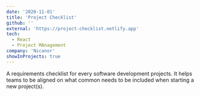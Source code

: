 ```yaml
---
date: '2020-11-01'
title: 'Project Checklist'
github: ''
external: 'https://project-checklist.netlify.app'
tech:
  - React
  - Project MAnagement
company: 'Nicanor'
showInProjects: true
---
```


A requirements checklist for every software development projects. It helps teams to be aligned on what common needs to be included when starting a new project(s).
